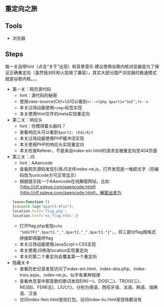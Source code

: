 ## 重定向之旅

## Tools
- 浏览器

## Steps
每一关自带hint（点击“关于”出现）和背景音乐
建议使用谷歌内核浏览器是为了保证正确重定向（虽然我对IE和火狐做了兼容），其实大部分国产浏览器的极速模式就是谷歌内核。。。
- 第一关：网页源代码
	- hint：源代码的秘密
	- 使用view-source(Ctrl+U)可以看到`<!--<?php $part1="3oI";?>-->`
	- 本关过场动画使用`<img>`标签实现
	- 本关使用html文件的meta实现重定向
- 第二关：响应头
	- hint：你摸得着头脑吗？
	- 查看响应头可以看到`$part2: rEdirEct`
	- 本关过场动画使用PHP缓冲流实现
	- 本关使用PHP的响应头实现重定向
	- 本关检查Referer，不是来自index-ein.html的请求会被重定向至404页面
- 第三关：JS
	- hint：AAencode
	- 查看网页源码发现引用JS文件index-ne.js，打开发现是一堆颜文字（将编码改为unicode方可正常显示）
	- 根据提示找一个AAencode在线解密网站，比如[http://ctf.ssleye.com/aaencode.html](http://ctf.ssleye.com/aaencode.html)，解密出来为
	```JavaScript
	leave=function ()
	{console.log("$part3:4fun");
	location.href='flag.php';
	location.href='no_flag.html';}
	```
	- 打开flag.php发现`echo "SUSCTF{".$part1."_".$part2."_".$part3."}";`，将三部分flag按格式拼接即得最终flag
	- 本关过场动画使用JavaScrpt＋CSS实现
	- 本关使用JS修改location实现重定向
	- 本关的第二个重定向会覆盖第一个重定向
- 隐藏关卡
	- 查看历史记录发现访问了index-ein.html、index-dos.php、index-trois.aspx、index-ne.js，似乎有某种规律
	- 查看休息室中那首歌的歌词发现EIN(一)、DOS(二)、TROIS(三)、NE(四)、FEM(五)、LIU(六)，分别为德语、西班牙语、法语、韩语、瑞典语、汉语
	- 访问index-fem.html发现红包，访问index-liu.html发现啥都没有